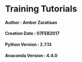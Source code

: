 # Training Tutorials

#### Author                 : Amber Zaratisan
#### Creation Date          : 07FEB2017
#### Python Version         : 2.7.13
#### Anaconda Version       : 4.4.0
